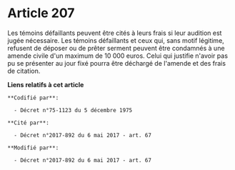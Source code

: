 # Article 207

Les témoins défaillants peuvent être cités à leurs frais si leur audition est jugée nécessaire. Les témoins défaillants et
ceux qui, sans motif légitime, refusent de déposer ou de prêter serment peuvent être condamnés à une amende civile d'un
maximum de 10 000 euros. Celui qui justifie n'avoir pas pu se présenter au jour fixé pourra être déchargé de l'amende et des
frais de citation.

**Liens relatifs à cet article**

	**Codifié par**:

	  - Décret n°75-1123 du 5 décembre 1975

	**Cité par**:

	  - Décret n°2017-892 du 6 mai 2017 - art. 67

	**Modifié par**:

	  - Décret n°2017-892 du 6 mai 2017 - art. 67
